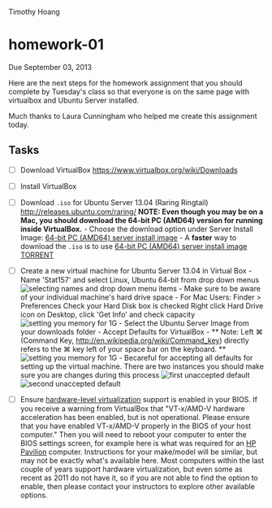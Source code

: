 Timothy Hoang

homework-01
===========

Due September 03, 2013

Here are the next steps for the homework assignment that you should complete by Tuesday's class so that everyone is on the same page with virtualbox and Ubuntu Server installed.

Much thanks to Laura Cunningham who helped me create this assignment today.

Tasks
-----

- [ ] Download VirtualBox https://www.virtualbox.org/wiki/Downloads
- [ ] Install VirtualBox
- [ ] Download `.iso` for Ubuntu Server 13.04 (Raring Ringtail) http://releases.ubuntu.com/raring/
      **NOTE: Even though you may be on a Mac, you should download the 64-bit PC (AMD64) version for running inside VirtualBox.**
      - Choose the download option under Server Install Image: [64-bit PC (AMD64) server install image](http://releases.ubuntu.com/raring/ubuntu-13.04-server-amd64.iso)
      - A **faster** way to download the `.iso` is to use [64-bit PC (AMD64) server install image TORRENT](http://releases.ubuntu.com/raring/ubuntu-13.04-server-amd64.iso.torrent)
- [ ] Create a new virtual machine for Ubuntu Server 13.04 in Virtual Box
      - Name 'Stat157' and select Linux, Ubuntu 64-bit from drop down menus
      ![selecting names and drop down menu items](https://raw.github.com/lauraccunningham/homework-01/master/images/1%20creatingComputerInVirtualBox.stat157.png)
      - Make sure to be aware of your individual machine's hard drive space
            - For Mac Users:  Finder > Preferences
                              Check your Hard Disk box is checked
                              Right click Hard Drive icon on Desktop, click 'Get Info' and check capacity
      ![setting you memory for 1G](https://raw.github.com/lauraccunningham/homework-01/master/images/2%20increaseTo1GofData.png)
      - Select the Ubuntu Server Image from your downloads folder
      - Accept Defaults for VirtualBox
      - ** Note:  Left ⌘ (Command Key, http://en.wikipedia.org/wiki/Command_key) directly refers to the ⌘ key left of your space bar on the keyboard. **
      ![setting you memory for 1G](https://raw.github.com/lauraccunningham/homework-01/master/images/3%20importantToLKnowAbout.virtualBoxAutoCaptureFeature%20hitLeftCommandToReleaseMouseAndKeyBoard.png)
            - Becareful for accepting all defaults for setting up the virtual machine.  There are two instances you should make sure you are changes during this process
                  ![first unaccepted default](https://raw.github.com/lauraccunningham/homework-01/master/images/4%20doNotAcceptDefault.time1.png)
                  ![second unaccepted default](https://raw.github.com/lauraccunningham/homework-01/master/images/5%20changeDefault,%20time2.png)

- [ ] Ensure [hardware-level
  virtualization](http://en.wikipedia.org/wiki/X86_virtualization)
  support is enabled in your BIOS. If you receive a warning from
  VirtualBox that "VT-x/AMD-V hardware acceleration has been enabled,
  but is not operational. Please ensure that you have enabled
  VT-x/AMD-V properly in the BIOS of your host computer." Then you
  will need to reboot your computer to enter the BIOS settings screen,
  for example here is what was required for an [HP
  Pavilion](http://h30434.www3.hp.com/t5/Other-Notebook-PC-Questions/HP-Pavilion-dv6-enabling-VT-x-in-BIOS/td-p/656627)
  computer. Instructions for your make/model will be similar, but may
  not be exactly what's available here. Most computers within the last
  couple of years support hardware virtualization, but even some as
  recent as 2011 do not have it, so if you are not able to find the
  option to enable, then please contact your instructors to explore
  other available options.

